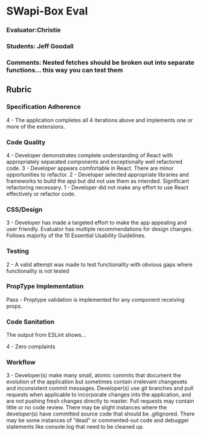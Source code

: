 # SWapi-Box Eval

### Evaluator:Christie
### Students: Jeff Goodall
### Comments: Nested fetches should be broken out into separate functions... this way you can test them

## Rubric

### Specification Adherence

4 - The application completes all 4 iterations above and implements one or more of the extensions.

### Code Quality

4 - Developer demonstrates complete understanding of React with appropriately separated components and exceptionally well refactored code.
3 - Developer appears comfortable in React. There are minor opportunities to refactor.
2 - Developer selected appropriate libraries and frameworks to build the app but did not use them as intended. Significant refactoring necessary.
1 - Developer did not make any effort to use React effectively or refactor code.

### CSS/Design

3 - Developer has made a targeted effort to make the app appealing and user friendly. Evaluator has multiple recommendations for design changes. Follows majority of the 10 Essential Usability Guidelines.

### Testing

2 - A valid attempt was made to test functionality with obvious gaps where functionality is not tested

### PropType Implementation

Pass - Proptype validation is implemented for any component receiving props.

### Code Sanitation

The output from ESLint shows…

4 - Zero complaints

### Workflow

3 - Developer(s) make many small, atomic commits that document the evolution of the application but sometimes contain irrelevant changesets and inconsistent commit messages. Developer(s) use git branches and pull requests when applicable to incorporate changes into the application, and are not pushing fresh changes directly to master. Pull requests may contain little or no code review. There may be slight instances where the developer(s) have committed source code that should be .gitignored. There may be some instances of “dead” or commented-out code and debugger statements like console.log that need to be cleaned up.

